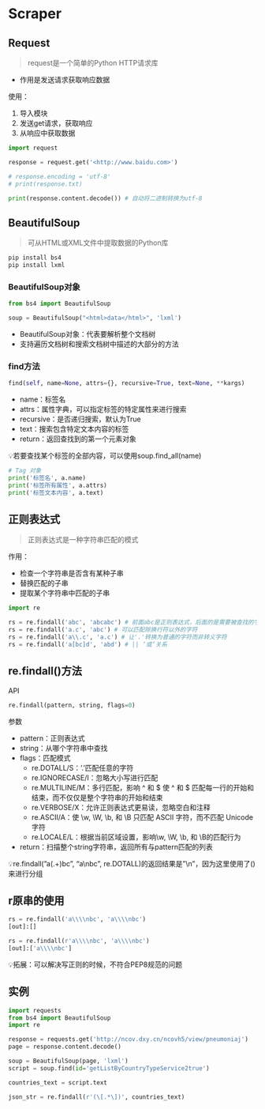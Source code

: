 # Scraper

## Request

> request是一个简单的Python HTTP请求库

- 作用是发送请求获取响应数据

使用：

1. 导入模块
2. 发送get请求，获取响应
3. 从响应中获取数据

```python
import request

response = request.get('<http://www.baidu.com>')

# response.encoding = 'utf-8'
# print(response.txt)

print(response.content.decode()) # 自动将二进制转换为utf-8
```

## BeautifulSoup

> 可从HTML或XML文件中提取数据的Python库

```python
pip install bs4
pip install lxml
```

### BeautifulSoup对象

```python
from bs4 import BeautifulSoup

soup = BeautifulSoup("<html>data</html>", 'lxml')
```

- BeautifulSoup对象：代表要解析整个文档树
- 支持遍历文档树和搜索文档树中描述的大部分的方法

### find方法

```python
find(self, name=None, attrs={}, recursive=True, text=None, **kargs)
```

- name：标签名
- attrs：属性字典，可以指定标签的特定属性来进行搜索
- recursive：是否递归搜索，默认为True
- text：搜索包含特定文本内容的标签
- return：返回查找到的第一个元素对象

💡若要查找某个标签的全部内容，可以使用soup.find_all(name)

```python
# Tag 对象
print('标签名', a.name)
print('标签所有属性', a.attrs)
print('标签文本内容', a.text)
```

## 正则表达式

> 正则表达式是一种字符串匹配的模式

作用：

- 检查一个字符串是否含有某种子串
- 替换匹配的子串
- 提取某个字符串中匹配的子串

```python
import re

rs = re.findall('abc', 'abcabc') # 前面abc是正则表达式，后面的是需要被查找的字符串
rs = re.findall('a.c', 'abc') # 可以匹配除换行符以外的字符
rs = re.findall('a\\.c', 'a.c') # 让'.'转换为普通的字符而非转义字符
rs = re.findall('a[bc]d', 'abd') # || ‘或’关系
```

## re.findall()方法

API

```python
re.findall(pattern, string, flags=0)
```

参数

- pattern：正则表达式
- string：从哪个字符串中查找
- flags：匹配模式
  - re.DOTALL/S：’.’匹配任意的字符
  - re.IGNORECASE/I：忽略大小写进行匹配
  - re.MULTILINE/M：多行匹配，影响 ^ 和 $ 使 ^ 和 $ 匹配每一行的开始和结束，而不仅仅是整个字符串的开始和结束
  - re.VERBOSE/X：允许正则表达式更易读，忽略空白和注释
  - re.ASCII/A：使 \w, \W, \b, 和 \B 只匹配 ASCII 字符，而不匹配 Unicode 字符
  - re.LOCALE/L：根据当前区域设置，影响\w, \W, \b, 和 \B的匹配行为
- return：扫描整个string字符串，返回所有与pattern匹配的列表

💡re.findall(”a(.+)bc”, “a\nbc”, re.DOTALL)的返回结果是”\n”，因为这里使用了()来进行分组

## r原串的使用

```python
rs = re.findall('a\\\\nbc', 'a\\\\nbc')
[out]:[]

rs = re.findall(r'a\\\\nbc', 'a\\\\nbc')
[out]:['a\\\\nbc']
```

 💡拓展：可以解决写正则的时候，不符合PEP8规范的问题

## 实例

```python
import requests
from bs4 import BeautifulSoup
import re

response = requests.get('http://ncov.dxy.cn/ncovh5/view/pneumoniaj')
page = response.content.decode()

soup = BeautifulSoup(page, 'lxml')
script = soup.find(id='getListByCountryTypeService2true')

countries_text = script.text

json_str = re.findall(r'(\[.*\])', countries_text)
```

